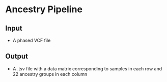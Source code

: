 # Ancestry Pipeline 

## Input
- A phased VCF file

## Output
- A .tsv file with a data matrix corresponding to samples in each row and 22 ancestry groups in each column
